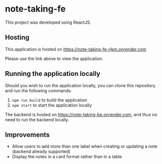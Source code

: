 # note-taking-fe

This project was developed using ReactJS.

## Hosting

This application is hosted on https://note-taking-fe-rjkm.onrender.com

Please use the link above to view the application.

## Running the application locally

Should you wish to run the application locally, you can clone this repository and run the following commands:
1.  `npm run build` to build the application
2.  `npm start` to start the application locally

The backend is hosted on https://note-taking-be.onrender.com, and thus no need to run the backend locally.

## Improvements
- Allow users to add more than one label when creating or updating a note (backend already supported)
- Display the notes in a card format rather than in a table
